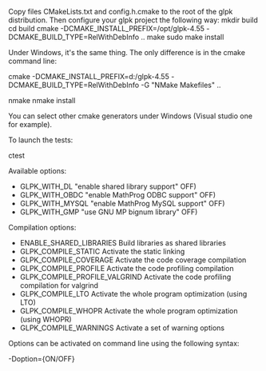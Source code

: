 Copy files CMakeLists.txt and config.h.cmake to the root of the glpk distribution.
Then configure your glpk project the following way:
mkdir build
cd build
cmake -DCMAKE_INSTALL_PREFIX=/opt/glpk-4.55 -DCMAKE_BUILD_TYPE=RelWithDebInfo ..
make
sudo make install

Under Windows, it's the same thing. The only difference is in the cmake command line:

cmake -DCMAKE_INSTALL_PREFIX=d:/glpk-4.55 -DCMAKE_BUILD_TYPE=RelWithDebInfo -G "NMake Makefiles" ..

nmake
nmake install

You can select other cmake generators under Windows (Visual studio one for example).

To launch the tests:

ctest

Available options:

- GLPK_WITH_DL    "enable shared library support" OFF)
- GLPK_WITH_OBDC  "enable MathProg ODBC support"  OFF)
- GLPK_WITH_MYSQL "enable MathProg MySQL support" OFF)
- GLPK_WITH_GMP   "use GNU MP bignum library"     OFF)

Compilation options:
- ENABLE_SHARED_LIBRARIES       Build libraries as shared libraries
- GLPK_COMPILE_STATIC           Activate the static linking
- GLPK_COMPILE_COVERAGE         Activate the code coverage compilation
- GLPK_COMPILE_PROFILE          Activate the code profiling compilation
- GLPK_COMPILE_PROFILE_VALGRIND Activate the code profiling compilation for valgrind
- GLPK_COMPILE_LTO              Activate the whole program optimization (using LTO)
- GLPK_COMPILE_WHOPR            Activate the whole program optimization (using WHOPR)
- GLPK_COMPILE_WARNINGS         Activate a set of warning options

Options can be activated on command line using the following syntax:

-Doption={ON/OFF}

